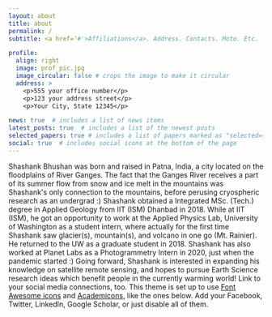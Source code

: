 ```yaml
---
layout: about
title: about
permalink: /
subtitle: <a href='#'>Affiliations</a>. Address. Contacts. Moto. Etc.

profile:
  align: right
  image: prof_pic.jpg
  image_circular: false # crops the image to make it circular
  address: >
    <p>555 your office number</p>
    <p>123 your address street</p>
    <p>Your City, State 12345</p>

news: true  # includes a list of news items
latest_posts: true  # includes a list of the newest posts
selected_papers: true # includes a list of papers marked as "selected={true}"
social: true  # includes social icons at the bottom of the page
---
```


Shashank Bhushan was born and raised in Patna, India, a city located on the floodplains of River Ganges. The fact that the Ganges River receives a part of its summer flow from snow and ice melt in the mountains was Shashank's only connection to the mountains, before perusing cryospheric research as an undergrad :) Shashank obtained a Integrated MSc. (Tech.) degree in Applied Geology from IIT (ISM) Dhanbad in 2018. While at IIT (ISM), he got an opportunity to work at the Applied Physics Lab, University of Washington as a student intern, where actually for the first time Shashank saw glacier(s), mountain(s), and volcano in one go (Mt. Rainier). He returned to the UW as a graduate student in 2018. Shashank has also worked at Planet Labs as a Photogrammetry Intern in 2020, just when the pandemic started :) Going forward, Shashank is interested in expanding his knowledge on satellite remote sensing, and hopes to pursue Earth Science research ideas which benefit people in the currently warming world!
Link to your social media connections, too. This theme is set up to use [Font Awesome icons](http://fortawesome.github.io/Font-Awesome/) and [Academicons](https://jpswalsh.github.io/academicons/), like the ones below. Add your Facebook, Twitter, LinkedIn, Google Scholar, or just disable all of them.
